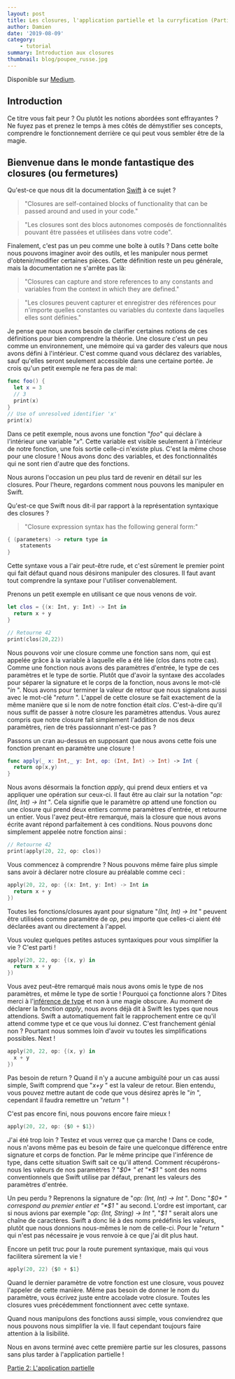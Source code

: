 ```yaml
---
layout: post
title: Les closures, l'application partielle et la curryfication (Partie 1/3) (Swift)
author: Damien
date: '2019-08-09'
category:
    - tutorial
summary: Introduction aux closures
thumbnail: blog/poupee_russe.jpg
---
```


Disponible sur [Medium](https://medium.com/@dmorard1/fermeture-closure-application-partielle-et-curryfication-en-swift-partie-1-3-4c2c6f2bce67).

## Introduction

Ce titre vous fait peur ? Ou plutôt les notions abordées sont effrayantes ?
Ne fuyez pas et prenez le temps à mes côtés de démystifier ses concepts, comprendre le fonctionnement derrière ce qui peut vous sembler être de la magie.

## Bienvenue dans le monde fantastique des closures (ou fermetures)

Qu'est-ce que nous dit la documentation [Swift](https://docs.swift.org/swift-book/LanguageGuide/Closures.html) à ce sujet ?

> "Closures are self-contained blocks of functionality that can be passed around and used in your code."

> "Les closures sont des blocs autonomes composés de fonctionnalités pouvant être passées et utilisées dans votre code".

Finalement, c'est pas un peu comme une boîte à outils ? Dans cette boîte nous pouvons imaginer avoir des outils, et les manipuler nous permet d'obtenir/modifier certaines pièces.
Cette définition reste un peu générale, mais la documentation ne s'arrête pas là:

> "Closures can capture and store references to any constants and variables from the context in which they are defined."

> "Les closures peuvent capturer et enregistrer des références pour n'importe quelles constantes ou variables du contexte dans laquelles elles sont définies."

Je pense que nous avons besoin de clarifier certaines notions de ces définitions pour bien comprendre la théorie.
Une closure c'est un peu comme un environnement, une mémoire qui va garder des valeurs que nous avons défini à l'intérieur.
C'est comme quand vous déclarez des variables, sauf qu'elles seront seulement accessible dans une certaine portée.
Je crois qu'un petit exemple ne fera pas de mal:

```swift
func foo() {
  let x = 3
  // 3
  print(x)
}
// Use of unresolved identifier 'x'
print(x)
```

Dans ce petit exemple, nous avons une fonction "*foo*" qui déclare à l'intérieur une variable "*x*".
Cette variable est visible seulement à l'intérieur de notre fonction, une fois sortie celle-ci n'existe plus.
C'est la même chose pour une closure !
Nous avons donc des variables, et des fonctionnalités qui ne sont rien d'autre que des fonctions.

Nous aurons l'occasion un peu plus tard de revenir en détail sur les closures.
Pour l'heure, regardons comment nous pouvons les manipuler en Swift.

Qu'est-ce que Swift nous dit-il par rapport à la représentation syntaxique des closures ?

> "Closure expression syntax has the following general form:"

```swift
{ (parameters) -> return type in
    statements
}
```

Cette syntaxe vous a l'air peut-être rude, et c'est sûrement le premier point qui fait défaut quand nous désirons manipuler des closures.
Il faut avant tout comprendre la syntaxe pour l'utiliser convenablement.

Prenons un petit exemple en utilisant ce que nous venons de voir.

```swift
let clos = {(x: Int, y: Int) -> Int in
  return x + y
}

// Retourne 42
print(clos(20,22))
```

Nous pouvons voir une closure comme une fonction sans nom, qui est appelée grâce à la variable à laquelle elle a été liée (clos dans notre cas).
Comme une fonction nous avons des paramètres d'entrée, le type de ces paramètres et le type de sortie.
Plutôt que d'avoir la syntaxe des accolades pour séparer la signature et le corps de la fonction, nous avons le mot-clé "*in* ".
Nous avons pour terminer la valeur de retour que nous signalons aussi avec le mot-clé "*return* ".
L'appel de cette closure se fait exactement de la même manière que si le nom de notre fonction était *clos*.
C'est-à-dire qu'il nous suffit de passer à notre closure les paramètres attendus.
Vous aurez compris que notre closure fait simplement l'addition de nos deux paramètres, rien de très passionnant n'est-ce pas ?

Passons un cran au-dessus en supposant que nous avons cette fois une fonction prenant en paramètre une closure !

```swift
func apply(_ x: Int,_ y: Int, op: (Int, Int) -> Int) -> Int {
  return op(x,y)
}
```

Nous avons désormais la fonction *apply*, qui prend deux entiers et va appliquer une opération sur ceux-ci.
Il faut être au clair sur la notation "*op: (Int, Int) -> Int* ".
Cela signifie que le paramètre *op* attend une fonction ou une closure qui prend deux entiers comme paramètres d'entrée, et retourne un entier.
Vous l'avez peut-être remarqué, mais la closure que nous avons écrite avant répond parfaitement à ces conditions.
Nous pouvons donc simplement appelée notre fonction ainsi :

```swift
// Retourne 42
print(apply(20, 22, op: clos))
```

Vous commencez à comprendre ?
Nous pouvons même faire plus simple sans avoir à déclarer notre closure au préalable comme ceci :

```swift
apply(20, 22, op: {(x: Int, y: Int) -> Int in
  return x + y
})
```

Toutes les fonctions/closures ayant pour signature "*(Int, Int) -> Int* " peuvent être utilisées comme paramètre de *op*, peu importe que celles-ci aient été déclarées avant ou directement à l'appel.

Vous voulez quelques petites astuces syntaxiques pour vous simplifier la vie ?
C'est parti !

```swift
apply(20, 22, op: {(x, y) in
  return x + y
})
```

Vous avez peut-être remarqué mais nous avons omis le type de nos paramètres, et même le type de sortie ! Pourquoi ça fonctionne alors ?
Dites merci à l'[inférence de type](https://fr.wikipedia.org/wiki/Inf%C3%A9rence_de_types) et non à une magie obscure.
Au moment de déclarer la fonction *apply*, nous avons déjà dit à Swift les types que nous attendions.
Swift a automatiquement fait le rapprochement entre ce qu'il attend comme type et ce que vous lui donnez. C'est franchement génial non ?
Pourtant nous sommes loin d'avoir vu toutes les simplifications possibles.
Next !

```swift
apply(20, 22, op: {(x, y) in
  x + y
})
```

Pas besoin de return ? Quand il n'y a aucune ambiguïté pour un cas aussi simple, Swift comprend que "*x+y* " est la valeur de retour. Bien entendu, vous pouvez mettre autant de code que vous désirez après le "*in* ", cependant il faudra remettre un "*return* " !

C'est pas encore fini, nous pouvons encore faire mieux !

```swift
apply(20, 22, op: {$0 + $1})
```

J'ai été trop loin ? Testez et vous verrez que ça marche !
Dans ce code, nous n'avons même pas eu besoin de faire une quelconque différence entre signature et corps de fonction.
Par le même principe que l'inférence de type, dans cette situation Swift sait ce qu'il attend.
Comment récupérons-nous les valeurs de nos paramètres ?
"*$0* " et "*$1* " sont des noms conventionnels que Swift utilise par défaut, prenant les valeurs des paramètres d'entrée.

Un peu perdu ? Reprenons la signature de "*op: (Int, Int) -> Int* ".
Donc "*$0* " correspond au premier entier et "*$1* " au second.
L'ordre est important, car si nous avions par exemple "*op: (Int, String) -> Int* ", "*$1* " serait alors une chaîne de caractères.
Swift a donc lié à des noms prédéfinis les valeurs, plutôt que nous donnions nous-mêmes le nom de celle-ci.
Pour le "*return* " qui n'est pas nécessaire je vous renvoie à ce que j'ai dit plus haut.

Encore un petit truc pour la route purement syntaxique, mais qui vous facilitera sûrement la vie !

```swift
apply(20, 22) {$0 + $1}
```

Quand le dernier paramètre de votre fonction est une closure, vous pouvez l'appeler de cette manière.
Même pas besoin de donner le nom du paramètre, vous écrivez juste entre accolade votre closure.
Toutes les closures vues précédemment fonctionnent avec cette syntaxe.

Quand nous manipulons des fonctions aussi simple, vous conviendrez que nous pouvons nous simplifier la vie.
Il faut cependant toujours faire attention à la lisibilité.

Nous en avons terminé avec cette première partie sur les closures, passons sans plus tarder
à l'application partielle !

[Partie 2: L'application partielle](../../../2019/08/10/partial-application-fr.html)

